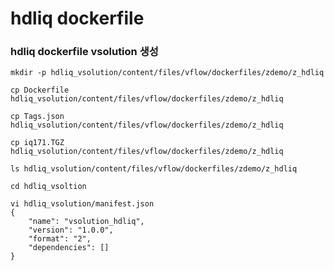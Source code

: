 # hdliq dockerfile

### hdliq dockerfile vsolution 생성

```shell
mkdir -p hdliq_vsolution/content/files/vflow/dockerfiles/zdemo/z_hdliq
```

```shell
cp Dockerfile hdliq_vsolution/content/files/vflow/dockerfiles/zdemo/z_hdliq

cp Tags.json hdliq_vsolution/content/files/vflow/dockerfiles/zdemo/z_hdliq

cp iq171.TGZ hdliq_vsolution/content/files/vflow/dockerfiles/zdemo/z_hdliq

ls hdliq_vsolution/content/files/vflow/dockerfiles/zdemo/z_hdliq
```

```shell
cd hdliq_vsoltion

vi hdliq_vsolution/manifest.json
{
    "name": "vsolution_hdliq",
    "version": "1.0.0",
    "format": "2",
    "dependencies": []
}
```

```shell

```

